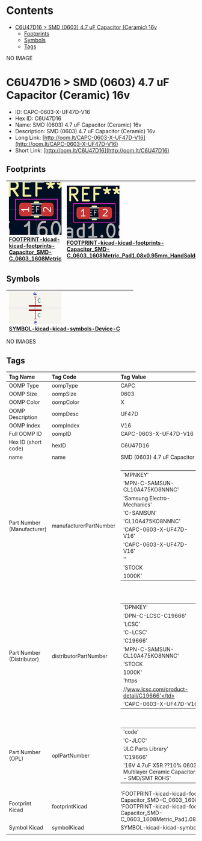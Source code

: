 



Contents
========

* [C6U47D16 > SMD (0603) 4.7 uF Capacitor (Ceramic) 16v](#c6u47d16--smd-0603-47-uf-capacitor-ceramic-16v)
	* [Footprints](#footprints)
	* [Symbols](#symbols)
	* [Tags](#tags)
  
NO IMAGE  
# C6U47D16 > SMD (0603) 4.7 uF Capacitor (Ceramic) 16v

- ID: CAPC-0603-X-UF47D-V16
- Hex ID: C6U47D16
- Name: SMD (0603) 4.7 uF Capacitor (Ceramic) 16v
- Description: SMD (0603) 4.7 uF Capacitor (Ceramic) 16v
- Long Link: [http://oom.lt/CAPC-0603-X-UF47D-V16](http://oom.lt/CAPC-0603-X-UF47D-V16)
- Short Link: [http://oom.lt/C6U47D16](http://oom.lt/C6U47D16)

## Footprints
  

|[![](https://raw.githubusercontent.com/oomlout/oomlout_OOMP_eda_V2/main/FOOTPRINT/kicad/kicad-footprints/Capacitor_SMD/C_0603_1608Metric/image_140.png)<br>FOOTPRINT-kicad-kicad-footprints-Capacitor_SMD-C_0603_1608Metric](https://github.com/oomlout/oomlout_OOMP_eda_V2/tree/main/FOOTPRINT/kicad/kicad-footprints/Capacitor_SMD/C_0603_1608Metric/)|[![](https://raw.githubusercontent.com/oomlout/oomlout_OOMP_eda_V2/main/FOOTPRINT/kicad/kicad-footprints/Capacitor_SMD/C_0603_1608Metric_Pad1.08x0.95mm_HandSolder/image_140.png)<br>FOOTPRINT-kicad-kicad-footprints-Capacitor_SMD-C_0603_1608Metric_Pad1.08x0.95mm_HandSolder](https://github.com/oomlout/oomlout_OOMP_eda_V2/tree/main/FOOTPRINT/kicad/kicad-footprints/Capacitor_SMD/C_0603_1608Metric_Pad1.08x0.95mm_HandSolder/)||
| :--- | :--- | :--- |

## Symbols
  

|[![](https://raw.githubusercontent.com/oomlout/oomlout_OOMP_eda_V2/main/SYMBOL/kicad/kicad-symbols/Device/C/image_140.png)<br>SYMBOL-kicad-kicad-symbols-Device-C](https://github.com/oomlout/oomlout_OOMP_eda_V2/tree/main/SYMBOL/kicad/kicad-symbols/Device/C/)|||
| :--- | :--- | :--- |
  
NO IMAGES  
## Tags
  

|Tag Name|Tag Code|Tag Value|
| :--- | :--- | :--- |
|OOMP Type|oompType|CAPC|
|OOMP Size|oompSize|0603|
|OOMP Color|oompColor|X|
|OOMP Description|oompDesc|UF47D|
|OOMP Index|oompIndex|V16|
|Full OOMP ID|oompID|CAPC-0603-X-UF47D-V16|
|Hex ID (short code)|hexID|C6U47D16|
|name|name|SMD (0603) 4.7 uF Capacitor (Ceramic) 16v|
|Part Number (Manufacturer)|manufacturerPartNumber|<table><tr><td>'MPNKEY'</td></tr><tr><td> 'MPN-C-SAMSUN-CL10A475KO8NNNC'</td><td> 'MANUFACTURER'</td></tr><tr><td> 'Samsung Electro-Mechanics'</td><td> 'MANUCODE'</td></tr><tr><td> 'C-SAMSUN'</td><td> 'MPN'</td></tr><tr><td> 'CL10A475KO8NNNC'</td><td> 'OOMPIDPARTIAL'</td></tr><tr><td> 'CAPC-0603-X-UF47D-V16'</td><td> 'OOMPID'</td></tr><tr><td> 'CAPC-0603-X-UF47D-V16'</td><td> 'LINK'</td></tr><tr><td> ''</td><td> 'tags'</td></tr><tr><td> 'STOCK</td></tr><tr><td>1000K'</td></tr></table></td><td> <table><tr><td>'MPNKEY'</td></tr><tr><td> 'MPN-C-MURATA-GRM188R61C475KE11D'</td><td> 'MANUFACTURER'</td></tr><tr><td> 'Murata Electronics'</td><td> 'MANUCODE'</td></tr><tr><td> 'C-MURATA'</td><td> 'MPN'</td></tr><tr><td> 'GRM188R61C475KE11D'</td><td> 'OOMPIDPARTIAL'</td></tr><tr><td> 'CAPC-0603-X-UF47D-V16'</td><td> 'OOMPID'</td></tr><tr><td> 'CAPC-0603-X-UF47D-V16'</td><td> 'LINK'</td></tr><tr><td> ''</td><td> 'tags'</td></tr><tr><td> 'STOCK</td></tr><tr><td>1K'</td></tr></table></td><td> <table><tr><td>'MPNKEY'</td></tr><tr><td> 'MPN-C-MURATA-GRM188R61C475KAAJD'</td><td> 'MANUFACTURER'</td></tr><tr><td> 'Murata Electronics'</td><td> 'MANUCODE'</td></tr><tr><td> 'C-MURATA'</td><td> 'MPN'</td></tr><tr><td> 'GRM188R61C475KAAJD'</td><td> 'OOMPIDPARTIAL'</td></tr><tr><td> 'CAPC-0603-X-UF47D-V16'</td><td> 'OOMPID'</td></tr><tr><td> 'CAPC-0603-X-UF47D-V16'</td><td> 'LINK'</td></tr><tr><td> ''</td><td> 'tags'</td></tr><tr><td> 'STOCK</td></tr><tr><td>1K'</td></tr></table></td><td> <table><tr><td>'MPNKEY'</td></tr><tr><td> 'MPN-C-TAIYOY-EMK107ABJ475KA-T'</td><td> 'MANUFACTURER'</td></tr><tr><td> 'Taiyo Yuden'</td><td> 'MANUCODE'</td></tr><tr><td> 'C-TAIYOY'</td><td> 'MPN'</td></tr><tr><td> 'EMK107ABJ475KA-T'</td><td> 'OOMPIDPARTIAL'</td></tr><tr><td> 'CAPC-0603-X-UF47D-V16'</td><td> 'OOMPID'</td></tr><tr><td> 'CAPC-0603-X-UF47D-V16'</td><td> 'LINK'</td></tr><tr><td> ''</td><td> 'tags'</td></tr><tr><td> 'STOCK</td></tr><tr><td>100K'</td></tr></table></td><td> <table><tr><td>'MPNKEY'</td></tr><tr><td> 'MPN-C-FHGUAN-0603F475M160NT'</td><td> 'MANUFACTURER'</td></tr><tr><td> 'FH (Guangdong Fenghua Advanced Tech)'</td><td> 'MANUCODE'</td></tr><tr><td> 'C-FHGUAN'</td><td> 'MPN'</td></tr><tr><td> '0603F475M160NT'</td><td> 'OOMPIDPARTIAL'</td></tr><tr><td> 'CAPC-0603-X-UF47D-V16'</td><td> 'OOMPID'</td></tr><tr><td> 'CAPC-0603-X-UF47D-V16'</td><td> 'LINK'</td></tr><tr><td> ''</td><td> 'tags'</td></tr><tr><td> </td></tr></table></td><td> <table><tr><td>'MPNKEY'</td></tr><tr><td> 'MPN-C-FHGUAN-0603B475K160NT'</td><td> 'MANUFACTURER'</td></tr><tr><td> 'FH (Guangdong Fenghua Advanced Tech)'</td><td> 'MANUCODE'</td></tr><tr><td> 'C-FHGUAN'</td><td> 'MPN'</td></tr><tr><td> '0603B475K160NT'</td><td> 'OOMPIDPARTIAL'</td></tr><tr><td> 'CAPC-0603-X-UF47D-V16'</td><td> 'OOMPID'</td></tr><tr><td> 'CAPC-0603-X-UF47D-V16'</td><td> 'LINK'</td></tr><tr><td> ''</td><td> 'tags'</td></tr><tr><td> </td></tr></table></td><td> <table><tr><td>'MPNKEY'</td></tr><tr><td> 'MPN-C-FHGUAN-0603X475K160NT'</td><td> 'MANUFACTURER'</td></tr><tr><td> 'FH (Guangdong Fenghua Advanced Tech)'</td><td> 'MANUCODE'</td></tr><tr><td> 'C-FHGUAN'</td><td> 'MPN'</td></tr><tr><td> '0603X475K160NT'</td><td> 'OOMPIDPARTIAL'</td></tr><tr><td> 'CAPC-0603-X-UF47D-V16'</td><td> 'OOMPID'</td></tr><tr><td> 'CAPC-0603-X-UF47D-V16'</td><td> 'LINK'</td></tr><tr><td> ''</td><td> 'tags'</td></tr><tr><td> 'STOCK</td></tr><tr><td>10K'</td></tr></table></td><td> <table><tr><td>'MPNKEY'</td></tr><tr><td> 'MPN-C-MURATA-GRM188B31C475KAAJD'</td><td> 'MANUFACTURER'</td></tr><tr><td> 'Murata Electronics'</td><td> 'MANUCODE'</td></tr><tr><td> 'C-MURATA'</td><td> 'MPN'</td></tr><tr><td> 'GRM188B31C475KAAJD'</td><td> 'OOMPIDPARTIAL'</td></tr><tr><td> 'CAPC-0603-X-UF47D-V16'</td><td> 'OOMPID'</td></tr><tr><td> 'CAPC-0603-X-UF47D-V16'</td><td> 'LINK'</td></tr><tr><td> ''</td><td> 'tags'</td></tr><tr><td> </td></tr></table></td><td> <table><tr><td>'MPNKEY'</td></tr><tr><td> 'MPN-C-MURATA-GRM188C71C475KE21D'</td><td> 'MANUFACTURER'</td></tr><tr><td> 'Murata Electronics'</td><td> 'MANUCODE'</td></tr><tr><td> 'C-MURATA'</td><td> 'MPN'</td></tr><tr><td> 'GRM188C71C475KE21D'</td><td> 'OOMPIDPARTIAL'</td></tr><tr><td> 'CAPC-0603-X-UF47D-V16'</td><td> 'OOMPID'</td></tr><tr><td> 'CAPC-0603-X-UF47D-V16'</td><td> 'LINK'</td></tr><tr><td> ''</td><td> 'tags'</td></tr><tr><td> 'STOCK</td></tr><tr><td>1K'</td></tr></table></td><td> <table><tr><td>'MPNKEY'</td></tr><tr><td> 'MPN-C-YAGEO-CC0603KRX5R7BB475'</td><td> 'MANUFACTURER'</td></tr><tr><td> 'YAGEO'</td><td> 'MANUCODE'</td></tr><tr><td> 'C-YAGEO'</td><td> 'MPN'</td></tr><tr><td> 'CC0603KRX5R7BB475'</td><td> 'OOMPIDPARTIAL'</td></tr><tr><td> 'CAPC-0603-X-UF47D-V16'</td><td> 'OOMPID'</td></tr><tr><td> 'CAPC-0603-X-UF47D-V16'</td><td> 'LINK'</td></tr><tr><td> ''</td><td> 'tags'</td></tr><tr><td> 'STOCK</td></tr><tr><td>10K'</td></tr></table></td><td> <table><tr><td>'MPNKEY'</td></tr><tr><td> 'MPN-C-WALSIN-0603X475K160CT'</td><td> 'MANUFACTURER'</td></tr><tr><td> 'Walsin Tech Corp'</td><td> 'MANUCODE'</td></tr><tr><td> 'C-WALSIN'</td><td> 'MPN'</td></tr><tr><td> '0603X475K160CT'</td><td> 'OOMPIDPARTIAL'</td></tr><tr><td> 'CAPC-0603-X-UF47D-V16'</td><td> 'OOMPID'</td></tr><tr><td> 'CAPC-0603-X-UF47D-V16'</td><td> 'LINK'</td></tr><tr><td> ''</td><td> 'tags'</td></tr><tr><td> 'STOCK</td></tr><tr><td>1K'</td></tr></table></td><td> <table><tr><td>'MPNKEY'</td></tr><tr><td> 'MPN-C-SAMSUN-CL10A475MO8NNNC'</td><td> 'MANUFACTURER'</td></tr><tr><td> 'Samsung Electro-Mechanics'</td><td> 'MANUCODE'</td></tr><tr><td> 'C-SAMSUN'</td><td> 'MPN'</td></tr><tr><td> 'CL10A475MO8NNNC'</td><td> 'OOMPIDPARTIAL'</td></tr><tr><td> 'CAPC-0603-X-UF47D-V16'</td><td> 'OOMPID'</td></tr><tr><td> 'CAPC-0603-X-UF47D-V16'</td><td> 'LINK'</td></tr><tr><td> ''</td><td> 'tags'</td></tr><tr><td> </td></tr></table></td><td> <table><tr><td>'MPNKEY'</td></tr><tr><td> 'MPN-C-TDK-C1608X6S1C475KT000E'</td><td> 'MANUFACTURER'</td></tr><tr><td> 'TDK'</td><td> 'MANUCODE'</td></tr><tr><td> 'C-TDK'</td><td> 'MPN'</td></tr><tr><td> 'C1608X6S1C475KT000E'</td><td> 'OOMPIDPARTIAL'</td></tr><tr><td> 'CAPC-0603-X-UF47D-V16'</td><td> 'OOMPID'</td></tr><tr><td> 'CAPC-0603-X-UF47D-V16'</td><td> 'LINK'</td></tr><tr><td> ''</td><td> 'tags'</td></tr><tr><td> 'STOCK</td></tr><tr><td>1K'</td></tr></table></td><td> <table><tr><td>'MPNKEY'</td></tr><tr><td> 'MPN-C-TDK-C1608X5R1C475KTK00E'</td><td> 'MANUFACTURER'</td></tr><tr><td> 'TDK'</td><td> 'MANUCODE'</td></tr><tr><td> 'C-TDK'</td><td> 'MPN'</td></tr><tr><td> 'C1608X5R1C475KTK00E'</td><td> 'OOMPIDPARTIAL'</td></tr><tr><td> 'CAPC-0603-X-UF47D-V16'</td><td> 'OOMPID'</td></tr><tr><td> 'CAPC-0603-X-UF47D-V16'</td><td> 'LINK'</td></tr><tr><td> ''</td><td> 'tags'</td></tr><tr><td> </td></tr></table></td><td> <table><tr><td>'MPNKEY'</td></tr><tr><td> 'MPN-C-SAMSUN-CL10A475KO8NQNC'</td><td> 'MANUFACTURER'</td></tr><tr><td> 'Samsung Electro-Mechanics'</td><td> 'MANUCODE'</td></tr><tr><td> 'C-SAMSUN'</td><td> 'MPN'</td></tr><tr><td> 'CL10A475KO8NQNC'</td><td> 'OOMPIDPARTIAL'</td></tr><tr><td> 'CAPC-0603-X-UF47D-V16'</td><td> 'OOMPID'</td></tr><tr><td> 'CAPC-0603-X-UF47D-V16'</td><td> 'LINK'</td></tr><tr><td> ''</td><td> 'tags'</td></tr><tr><td> 'STOCK</td></tr><tr><td>1K'</td></tr></table></td><td> <table><tr><td>'MPNKEY'</td></tr><tr><td> 'MPN-C-CCTC-TCC0603X5R475K160CT'</td><td> 'MANUFACTURER'</td></tr><tr><td> 'CCTC'</td><td> 'MANUCODE'</td></tr><tr><td> 'C-CCTC'</td><td> 'MPN'</td></tr><tr><td> 'TCC0603X5R475K160CT'</td><td> 'OOMPIDPARTIAL'</td></tr><tr><td> 'CAPC-0603-X-UF47D-V16'</td><td> 'OOMPID'</td></tr><tr><td> 'CAPC-0603-X-UF47D-V16'</td><td> 'LINK'</td></tr><tr><td> ''</td><td> 'tags'</td></tr><tr><td> 'STOCK</td></tr><tr><td>10K'</td></tr></table></td><td> <table><tr><td>'MPNKEY'</td></tr><tr><td> 'MPN-C-MURATA-GRM188Z71C475KE21D'</td><td> 'MANUFACTURER'</td></tr><tr><td> 'Murata Electronics'</td><td> 'MANUCODE'</td></tr><tr><td> 'C-MURATA'</td><td> 'MPN'</td></tr><tr><td> 'GRM188Z71C475KE21D'</td><td> 'OOMPIDPARTIAL'</td></tr><tr><td> 'CAPC-0603-X-UF47D-V16'</td><td> 'OOMPID'</td></tr><tr><td> 'CAPC-0603-X-UF47D-V16'</td><td> 'LINK'</td></tr><tr><td> ''</td><td> 'tags'</td></tr><tr><td> 'STOCK</td></tr><tr><td>1K'</td></tr></table></td><td> <table><tr><td>'MPNKEY'</td></tr><tr><td> 'MPN-C-MURATA-GRM188R61C475ME11D'</td><td> 'MANUFACTURER'</td></tr><tr><td> 'Murata Electronics'</td><td> 'MANUCODE'</td></tr><tr><td> 'C-MURATA'</td><td> 'MPN'</td></tr><tr><td> 'GRM188R61C475ME11D'</td><td> 'OOMPIDPARTIAL'</td></tr><tr><td> 'CAPC-0603-X-UF47D-V16'</td><td> 'OOMPID'</td></tr><tr><td> 'CAPC-0603-X-UF47D-V16'</td><td> 'LINK'</td></tr><tr><td> ''</td><td> 'tags'</td></tr><tr><td> </td></tr></table></td><td> <table><tr><td>'MPNKEY'</td></tr><tr><td> 'MPN-C-FHGUAN-0603X475M160NT'</td><td> 'MANUFACTURER'</td></tr><tr><td> 'FH (Guangdong Fenghua Advanced Tech)'</td><td> 'MANUCODE'</td></tr><tr><td> 'C-FHGUAN'</td><td> 'MPN'</td></tr><tr><td> '0603X475M160NT'</td><td> 'OOMPIDPARTIAL'</td></tr><tr><td> 'CAPC-0603-X-UF47D-V16'</td><td> 'OOMPID'</td></tr><tr><td> 'CAPC-0603-X-UF47D-V16'</td><td> 'LINK'</td></tr><tr><td> ''</td><td> 'tags'</td></tr><tr><td> 'STOCK</td></tr><tr><td>1K'</td></tr></table></td><td> <table><tr><td>'MPNKEY'</td></tr><tr><td> 'MPN-C-MURATA-GRM188C81C475KE11D'</td><td> 'MANUFACTURER'</td></tr><tr><td> 'Murata Electronics'</td><td> 'MANUCODE'</td></tr><tr><td> 'C-MURATA'</td><td> 'MPN'</td></tr><tr><td> 'GRM188C81C475KE11D'</td><td> 'OOMPIDPARTIAL'</td></tr><tr><td> 'CAPC-0603-X-UF47D-V16'</td><td> 'OOMPID'</td></tr><tr><td> 'CAPC-0603-X-UF47D-V16'</td><td> 'LINK'</td></tr><tr><td> ''</td><td> 'tags'</td></tr><tr><td> 'STOCK</td></tr><tr><td>1K'</td></tr></table></td><td> <table><tr><td>'MPNKEY'</td></tr><tr><td> 'MPN-C-SANYEA-C0603X5R475K160NT'</td><td> 'MANUFACTURER'</td></tr><tr><td> 'SANYEAR'</td><td> 'MANUCODE'</td></tr><tr><td> 'C-SANYEA'</td><td> 'MPN'</td></tr><tr><td> 'C0603X5R475K160NT'</td><td> 'OOMPIDPARTIAL'</td></tr><tr><td> 'CAPC-0603-X-UF47D-V16'</td><td> 'OOMPID'</td></tr><tr><td> 'CAPC-0603-X-UF47D-V16'</td><td> 'LINK'</td></tr><tr><td> ''</td><td> 'tags'</td></tr><tr><td> </td></tr></table></td><td> <table><tr><td>'MPNKEY'</td></tr><tr><td> 'MPN-C-TAIYOY-EMK107BBJ475KAHT'</td><td> 'MANUFACTURER'</td></tr><tr><td> 'Taiyo Yuden'</td><td> 'MANUCODE'</td></tr><tr><td> 'C-TAIYOY'</td><td> 'MPN'</td></tr><tr><td> 'EMK107BBJ475KAHT'</td><td> 'OOMPIDPARTIAL'</td></tr><tr><td> 'CAPC-0603-X-UF47D-V16'</td><td> 'OOMPID'</td></tr><tr><td> 'CAPC-0603-X-UF47D-V16'</td><td> 'LINK'</td></tr><tr><td> ''</td><td> 'tags'</td></tr><tr><td> </td></tr></table></td><td> <table><tr><td>'MPNKEY'</td></tr><tr><td> 'MPN-C-KYOCER-0603YD475KAT2A'</td><td> 'MANUFACTURER'</td></tr><tr><td> 'Kyocera AVX'</td><td> 'MANUCODE'</td></tr><tr><td> 'C-KYOCER'</td><td> 'MPN'</td></tr><tr><td> '0603YD475KAT2A'</td><td> 'OOMPIDPARTIAL'</td></tr><tr><td> 'CAPC-0603-X-UF47D-V16'</td><td> 'OOMPID'</td></tr><tr><td> 'CAPC-0603-X-UF47D-V16'</td><td> 'LINK'</td></tr><tr><td> ''</td><td> 'tags'</td></tr><tr><td> </td></tr></table></td><td> <table><tr><td>'MPNKEY'</td></tr><tr><td> 'MPN-C-MURATA-GRM188R61C475KAAJJ'</td><td> 'MANUFACTURER'</td></tr><tr><td> 'Murata Electronics'</td><td> 'MANUCODE'</td></tr><tr><td> 'C-MURATA'</td><td> 'MPN'</td></tr><tr><td> 'GRM188R61C475KAAJJ'</td><td> 'OOMPIDPARTIAL'</td></tr><tr><td> 'CAPC-0603-X-UF47D-V16'</td><td> 'OOMPID'</td></tr><tr><td> 'CAPC-0603-X-UF47D-V16'</td><td> 'LINK'</td></tr><tr><td> ''</td><td> 'tags'</td></tr><tr><td> </td></tr></table>|
|Part Number (Distributor)|distributorPartNumber|<table><tr><td>'DPNKEY'</td></tr><tr><td> 'DPN-C-LCSC-C19666'</td><td> 'DISTRIBUTOR'</td></tr><tr><td> 'LCSC'</td><td> 'DISTRCODE'</td></tr><tr><td> 'C-LCSC'</td><td> 'DPN'</td></tr><tr><td> 'C19666'</td><td> 'MPN'</td></tr><tr><td> 'MPN-C-SAMSUN-CL10A475KO8NNNC'</td><td> 'TAGS'</td></tr><tr><td> 'STOCK</td></tr><tr><td>1000K'</td><td> 'LINK'</td></tr><tr><td> 'https</td></tr><tr><td>//www.lcsc.com/product-detail/C19666'</td><td> 'OOMPID'</td></tr><tr><td> 'CAPC-0603-X-UF47D-V16'</td></tr></table></td><td> <table><tr><td>'DPNKEY'</td></tr><tr><td> 'DPN-C-LCSC-C77045'</td><td> 'DISTRIBUTOR'</td></tr><tr><td> 'LCSC'</td><td> 'DISTRCODE'</td></tr><tr><td> 'C-LCSC'</td><td> 'DPN'</td></tr><tr><td> 'C77045'</td><td> 'MPN'</td></tr><tr><td> 'MPN-C-MURATA-GRM188R61C475KE11D'</td><td> 'TAGS'</td></tr><tr><td> 'STOCK</td></tr><tr><td>1K'</td><td> 'LINK'</td></tr><tr><td> 'https</td></tr><tr><td>//www.lcsc.com/product-detail/C77045'</td><td> 'OOMPID'</td></tr><tr><td> 'CAPC-0603-X-UF47D-V16'</td></tr></table></td><td> <table><tr><td>'DPNKEY'</td></tr><tr><td> 'DPN-C-LCSC-C86016'</td><td> 'DISTRIBUTOR'</td></tr><tr><td> 'LCSC'</td><td> 'DISTRCODE'</td></tr><tr><td> 'C-LCSC'</td><td> 'DPN'</td></tr><tr><td> 'C86016'</td><td> 'MPN'</td></tr><tr><td> 'MPN-C-MURATA-GRM188R61C475KAAJD'</td><td> 'TAGS'</td></tr><tr><td> 'STOCK</td></tr><tr><td>1K'</td><td> 'LINK'</td></tr><tr><td> 'https</td></tr><tr><td>//www.lcsc.com/product-detail/C86016'</td><td> 'OOMPID'</td></tr><tr><td> 'CAPC-0603-X-UF47D-V16'</td></tr></table></td><td> <table><tr><td>'DPNKEY'</td></tr><tr><td> 'DPN-C-LCSC-C92758'</td><td> 'DISTRIBUTOR'</td></tr><tr><td> 'LCSC'</td><td> 'DISTRCODE'</td></tr><tr><td> 'C-LCSC'</td><td> 'DPN'</td></tr><tr><td> 'C92758'</td><td> 'MPN'</td></tr><tr><td> 'MPN-C-TAIYOY-EMK107ABJ475KA-T'</td><td> 'TAGS'</td></tr><tr><td> 'STOCK</td></tr><tr><td>100K'</td><td> 'LINK'</td></tr><tr><td> 'https</td></tr><tr><td>//www.lcsc.com/product-detail/C92758'</td><td> 'OOMPID'</td></tr><tr><td> 'CAPC-0603-X-UF47D-V16'</td></tr></table></td><td> <table><tr><td>'DPNKEY'</td></tr><tr><td> 'DPN-C-LCSC-C94039'</td><td> 'DISTRIBUTOR'</td></tr><tr><td> 'LCSC'</td><td> 'DISTRCODE'</td></tr><tr><td> 'C-LCSC'</td><td> 'DPN'</td></tr><tr><td> 'C94039'</td><td> 'MPN'</td></tr><tr><td> 'MPN-C-FHGUAN-0603F475M160NT'</td><td> 'TAGS'</td></tr><tr><td> </td><td> 'LINK'</td></tr><tr><td> 'https</td></tr><tr><td>//www.lcsc.com/product-detail/C94039'</td><td> 'OOMPID'</td></tr><tr><td> 'CAPC-0603-X-UF47D-V16'</td></tr></table></td><td> <table><tr><td>'DPNKEY'</td></tr><tr><td> 'DPN-C-LCSC-C99226'</td><td> 'DISTRIBUTOR'</td></tr><tr><td> 'LCSC'</td><td> 'DISTRCODE'</td></tr><tr><td> 'C-LCSC'</td><td> 'DPN'</td></tr><tr><td> 'C99226'</td><td> 'MPN'</td></tr><tr><td> 'MPN-C-FHGUAN-0603B475K160NT'</td><td> 'TAGS'</td></tr><tr><td> </td><td> 'LINK'</td></tr><tr><td> 'https</td></tr><tr><td>//www.lcsc.com/product-detail/C99226'</td><td> 'OOMPID'</td></tr><tr><td> 'CAPC-0603-X-UF47D-V16'</td></tr></table></td><td> <table><tr><td>'DPNKEY'</td></tr><tr><td> 'DPN-C-LCSC-C99229'</td><td> 'DISTRIBUTOR'</td></tr><tr><td> 'LCSC'</td><td> 'DISTRCODE'</td></tr><tr><td> 'C-LCSC'</td><td> 'DPN'</td></tr><tr><td> 'C99229'</td><td> 'MPN'</td></tr><tr><td> 'MPN-C-FHGUAN-0603X475K160NT'</td><td> 'TAGS'</td></tr><tr><td> 'STOCK</td></tr><tr><td>10K'</td><td> 'LINK'</td></tr><tr><td> 'https</td></tr><tr><td>//www.lcsc.com/product-detail/C99229'</td><td> 'OOMPID'</td></tr><tr><td> 'CAPC-0603-X-UF47D-V16'</td></tr></table></td><td> <table><tr><td>'DPNKEY'</td></tr><tr><td> 'DPN-C-LCSC-C162266'</td><td> 'DISTRIBUTOR'</td></tr><tr><td> 'LCSC'</td><td> 'DISTRCODE'</td></tr><tr><td> 'C-LCSC'</td><td> 'DPN'</td></tr><tr><td> 'C162266'</td><td> 'MPN'</td></tr><tr><td> 'MPN-C-MURATA-GRM188B31C475KAAJD'</td><td> 'TAGS'</td></tr><tr><td> </td><td> 'LINK'</td></tr><tr><td> 'https</td></tr><tr><td>//www.lcsc.com/product-detail/C162266'</td><td> 'OOMPID'</td></tr><tr><td> 'CAPC-0603-X-UF47D-V16'</td></tr></table></td><td> <table><tr><td>'DPNKEY'</td></tr><tr><td> 'DPN-C-LCSC-C237615'</td><td> 'DISTRIBUTOR'</td></tr><tr><td> 'LCSC'</td><td> 'DISTRCODE'</td></tr><tr><td> 'C-LCSC'</td><td> 'DPN'</td></tr><tr><td> 'C237615'</td><td> 'MPN'</td></tr><tr><td> 'MPN-C-MURATA-GRM188C71C475KE21D'</td><td> 'TAGS'</td></tr><tr><td> 'STOCK</td></tr><tr><td>1K'</td><td> 'LINK'</td></tr><tr><td> 'https</td></tr><tr><td>//www.lcsc.com/product-detail/C237615'</td><td> 'OOMPID'</td></tr><tr><td> 'CAPC-0603-X-UF47D-V16'</td></tr></table></td><td> <table><tr><td>'DPNKEY'</td></tr><tr><td> 'DPN-C-LCSC-C277476'</td><td> 'DISTRIBUTOR'</td></tr><tr><td> 'LCSC'</td><td> 'DISTRCODE'</td></tr><tr><td> 'C-LCSC'</td><td> 'DPN'</td></tr><tr><td> 'C277476'</td><td> 'MPN'</td></tr><tr><td> 'MPN-C-YAGEO-CC0603KRX5R7BB475'</td><td> 'TAGS'</td></tr><tr><td> 'STOCK</td></tr><tr><td>10K'</td><td> 'LINK'</td></tr><tr><td> 'https</td></tr><tr><td>//www.lcsc.com/product-detail/C277476'</td><td> 'OOMPID'</td></tr><tr><td> 'CAPC-0603-X-UF47D-V16'</td></tr></table></td><td> <table><tr><td>'DPNKEY'</td></tr><tr><td> 'DPN-C-LCSC-C296042'</td><td> 'DISTRIBUTOR'</td></tr><tr><td> 'LCSC'</td><td> 'DISTRCODE'</td></tr><tr><td> 'C-LCSC'</td><td> 'DPN'</td></tr><tr><td> 'C296042'</td><td> 'MPN'</td></tr><tr><td> 'MPN-C-WALSIN-0603X475K160CT'</td><td> 'TAGS'</td></tr><tr><td> 'STOCK</td></tr><tr><td>1K'</td><td> 'LINK'</td></tr><tr><td> 'https</td></tr><tr><td>//www.lcsc.com/product-detail/C296042'</td><td> 'OOMPID'</td></tr><tr><td> 'CAPC-0603-X-UF47D-V16'</td></tr></table></td><td> <table><tr><td>'DPNKEY'</td></tr><tr><td> 'DPN-C-LCSC-C307472'</td><td> 'DISTRIBUTOR'</td></tr><tr><td> 'LCSC'</td><td> 'DISTRCODE'</td></tr><tr><td> 'C-LCSC'</td><td> 'DPN'</td></tr><tr><td> 'C307472'</td><td> 'MPN'</td></tr><tr><td> 'MPN-C-SAMSUN-CL10A475MO8NNNC'</td><td> 'TAGS'</td></tr><tr><td> </td><td> 'LINK'</td></tr><tr><td> 'https</td></tr><tr><td>//www.lcsc.com/product-detail/C307472'</td><td> 'OOMPID'</td></tr><tr><td> 'CAPC-0603-X-UF47D-V16'</td></tr></table></td><td> <table><tr><td>'DPNKEY'</td></tr><tr><td> 'DPN-C-LCSC-C342955'</td><td> 'DISTRIBUTOR'</td></tr><tr><td> 'LCSC'</td><td> 'DISTRCODE'</td></tr><tr><td> 'C-LCSC'</td><td> 'DPN'</td></tr><tr><td> 'C342955'</td><td> 'MPN'</td></tr><tr><td> 'MPN-C-TDK-C1608X6S1C475KT000E'</td><td> 'TAGS'</td></tr><tr><td> 'STOCK</td></tr><tr><td>1K'</td><td> 'LINK'</td></tr><tr><td> 'https</td></tr><tr><td>//www.lcsc.com/product-detail/C342955'</td><td> 'OOMPID'</td></tr><tr><td> 'CAPC-0603-X-UF47D-V16'</td></tr></table></td><td> <table><tr><td>'DPNKEY'</td></tr><tr><td> 'DPN-C-LCSC-C342985'</td><td> 'DISTRIBUTOR'</td></tr><tr><td> 'LCSC'</td><td> 'DISTRCODE'</td></tr><tr><td> 'C-LCSC'</td><td> 'DPN'</td></tr><tr><td> 'C342985'</td><td> 'MPN'</td></tr><tr><td> 'MPN-C-TDK-C1608X5R1C475KTK00E'</td><td> 'TAGS'</td></tr><tr><td> </td><td> 'LINK'</td></tr><tr><td> 'https</td></tr><tr><td>//www.lcsc.com/product-detail/C342985'</td><td> 'OOMPID'</td></tr><tr><td> 'CAPC-0603-X-UF47D-V16'</td></tr></table></td><td> <table><tr><td>'DPNKEY'</td></tr><tr><td> 'DPN-C-LCSC-C377756'</td><td> 'DISTRIBUTOR'</td></tr><tr><td> 'LCSC'</td><td> 'DISTRCODE'</td></tr><tr><td> 'C-LCSC'</td><td> 'DPN'</td></tr><tr><td> 'C377756'</td><td> 'MPN'</td></tr><tr><td> 'MPN-C-SAMSUN-CL10A475KO8NQNC'</td><td> 'TAGS'</td></tr><tr><td> 'STOCK</td></tr><tr><td>1K'</td><td> 'LINK'</td></tr><tr><td> 'https</td></tr><tr><td>//www.lcsc.com/product-detail/C377756'</td><td> 'OOMPID'</td></tr><tr><td> 'CAPC-0603-X-UF47D-V16'</td></tr></table></td><td> <table><tr><td>'DPNKEY'</td></tr><tr><td> 'DPN-C-LCSC-C380325'</td><td> 'DISTRIBUTOR'</td></tr><tr><td> 'LCSC'</td><td> 'DISTRCODE'</td></tr><tr><td> 'C-LCSC'</td><td> 'DPN'</td></tr><tr><td> 'C380325'</td><td> 'MPN'</td></tr><tr><td> 'MPN-C-CCTC-TCC0603X5R475K160CT'</td><td> 'TAGS'</td></tr><tr><td> 'STOCK</td></tr><tr><td>10K'</td><td> 'LINK'</td></tr><tr><td> 'https</td></tr><tr><td>//www.lcsc.com/product-detail/C380325'</td><td> 'OOMPID'</td></tr><tr><td> 'CAPC-0603-X-UF47D-V16'</td></tr></table></td><td> <table><tr><td>'DPNKEY'</td></tr><tr><td> 'DPN-C-LCSC-C389010'</td><td> 'DISTRIBUTOR'</td></tr><tr><td> 'LCSC'</td><td> 'DISTRCODE'</td></tr><tr><td> 'C-LCSC'</td><td> 'DPN'</td></tr><tr><td> 'C389010'</td><td> 'MPN'</td></tr><tr><td> 'MPN-C-MURATA-GRM188Z71C475KE21D'</td><td> 'TAGS'</td></tr><tr><td> 'STOCK</td></tr><tr><td>1K'</td><td> 'LINK'</td></tr><tr><td> 'https</td></tr><tr><td>//www.lcsc.com/product-detail/C389010'</td><td> 'OOMPID'</td></tr><tr><td> 'CAPC-0603-X-UF47D-V16'</td></tr></table></td><td> <table><tr><td>'DPNKEY'</td></tr><tr><td> 'DPN-C-LCSC-C415373'</td><td> 'DISTRIBUTOR'</td></tr><tr><td> 'LCSC'</td><td> 'DISTRCODE'</td></tr><tr><td> 'C-LCSC'</td><td> 'DPN'</td></tr><tr><td> 'C415373'</td><td> 'MPN'</td></tr><tr><td> 'MPN-C-MURATA-GRM188R61C475ME11D'</td><td> 'TAGS'</td></tr><tr><td> </td><td> 'LINK'</td></tr><tr><td> 'https</td></tr><tr><td>//www.lcsc.com/product-detail/C415373'</td><td> 'OOMPID'</td></tr><tr><td> 'CAPC-0603-X-UF47D-V16'</td></tr></table></td><td> <table><tr><td>'DPNKEY'</td></tr><tr><td> 'DPN-C-LCSC-C417282'</td><td> 'DISTRIBUTOR'</td></tr><tr><td> 'LCSC'</td><td> 'DISTRCODE'</td></tr><tr><td> 'C-LCSC'</td><td> 'DPN'</td></tr><tr><td> 'C417282'</td><td> 'MPN'</td></tr><tr><td> 'MPN-C-FHGUAN-0603X475M160NT'</td><td> 'TAGS'</td></tr><tr><td> 'STOCK</td></tr><tr><td>1K'</td><td> 'LINK'</td></tr><tr><td> 'https</td></tr><tr><td>//www.lcsc.com/product-detail/C417282'</td><td> 'OOMPID'</td></tr><tr><td> 'CAPC-0603-X-UF47D-V16'</td></tr></table></td><td> <table><tr><td>'DPNKEY'</td></tr><tr><td> 'DPN-C-LCSC-C464980'</td><td> 'DISTRIBUTOR'</td></tr><tr><td> 'LCSC'</td><td> 'DISTRCODE'</td></tr><tr><td> 'C-LCSC'</td><td> 'DPN'</td></tr><tr><td> 'C464980'</td><td> 'MPN'</td></tr><tr><td> 'MPN-C-MURATA-GRM188C81C475KE11D'</td><td> 'TAGS'</td></tr><tr><td> 'STOCK</td></tr><tr><td>1K'</td><td> 'LINK'</td></tr><tr><td> 'https</td></tr><tr><td>//www.lcsc.com/product-detail/C464980'</td><td> 'OOMPID'</td></tr><tr><td> 'CAPC-0603-X-UF47D-V16'</td></tr></table></td><td> <table><tr><td>'DPNKEY'</td></tr><tr><td> 'DPN-C-LCSC-C466777'</td><td> 'DISTRIBUTOR'</td></tr><tr><td> 'LCSC'</td><td> 'DISTRCODE'</td></tr><tr><td> 'C-LCSC'</td><td> 'DPN'</td></tr><tr><td> 'C466777'</td><td> 'MPN'</td></tr><tr><td> 'MPN-C-SANYEA-C0603X5R475K160NT'</td><td> 'TAGS'</td></tr><tr><td> </td><td> 'LINK'</td></tr><tr><td> 'https</td></tr><tr><td>//www.lcsc.com/product-detail/C466777'</td><td> 'OOMPID'</td></tr><tr><td> 'CAPC-0603-X-UF47D-V16'</td></tr></table></td><td> <table><tr><td>'DPNKEY'</td></tr><tr><td> 'DPN-C-LCSC-C650952'</td><td> 'DISTRIBUTOR'</td></tr><tr><td> 'LCSC'</td><td> 'DISTRCODE'</td></tr><tr><td> 'C-LCSC'</td><td> 'DPN'</td></tr><tr><td> 'C650952'</td><td> 'MPN'</td></tr><tr><td> 'MPN-C-TAIYOY-EMK107BBJ475KAHT'</td><td> 'TAGS'</td></tr><tr><td> </td><td> 'LINK'</td></tr><tr><td> 'https</td></tr><tr><td>//www.lcsc.com/product-detail/C650952'</td><td> 'OOMPID'</td></tr><tr><td> 'CAPC-0603-X-UF47D-V16'</td></tr></table></td><td> <table><tr><td>'DPNKEY'</td></tr><tr><td> 'DPN-C-LCSC-C1512034'</td><td> 'DISTRIBUTOR'</td></tr><tr><td> 'LCSC'</td><td> 'DISTRCODE'</td></tr><tr><td> 'C-LCSC'</td><td> 'DPN'</td></tr><tr><td> 'C1512034'</td><td> 'MPN'</td></tr><tr><td> 'MPN-C-KYOCER-0603YD475KAT2A'</td><td> 'TAGS'</td></tr><tr><td> </td><td> 'LINK'</td></tr><tr><td> 'https</td></tr><tr><td>//www.lcsc.com/product-detail/C1512034'</td><td> 'OOMPID'</td></tr><tr><td> 'CAPC-0603-X-UF47D-V16'</td></tr></table></td><td> <table><tr><td>'DPNKEY'</td></tr><tr><td> 'DPN-C-LCSC-C1626890'</td><td> 'DISTRIBUTOR'</td></tr><tr><td> 'LCSC'</td><td> 'DISTRCODE'</td></tr><tr><td> 'C-LCSC'</td><td> 'DPN'</td></tr><tr><td> 'C1626890'</td><td> 'MPN'</td></tr><tr><td> 'MPN-C-MURATA-GRM188R61C475KAAJJ'</td><td> 'TAGS'</td></tr><tr><td> </td><td> 'LINK'</td></tr><tr><td> 'https</td></tr><tr><td>//www.lcsc.com/product-detail/C1626890'</td><td> 'OOMPID'</td></tr><tr><td> 'CAPC-0603-X-UF47D-V16'</td></tr></table>|
|Part Number (OPL)|oplPartNumber|<table><tr><td>'code'</td></tr><tr><td> 'C-JLCC'</td><td> 'name'</td></tr><tr><td> 'JLC Parts Library'</td><td> 'partID'</td></tr><tr><td> 'C19666'</td><td> 'partName'</td></tr><tr><td> '16V 4.7uF X5R ??10% 0603  Multilayer Ceramic Capacitors MLCC - SMD/SMT ROHS'</td></tr></table>|
|Footprint Kicad|footprintKicad|'FOOTPRINT-kicad-kicad-footprints-Capacitor_SMD-C_0603_1608Metric', 'FOOTPRINT-kicad-kicad-footprints-Capacitor_SMD-C_0603_1608Metric_Pad1.08x0.95mm_HandSolder'|
|Symbol Kicad|symbolKicad|SYMBOL-kicad-kicad-symbols-Device-C|
||||
